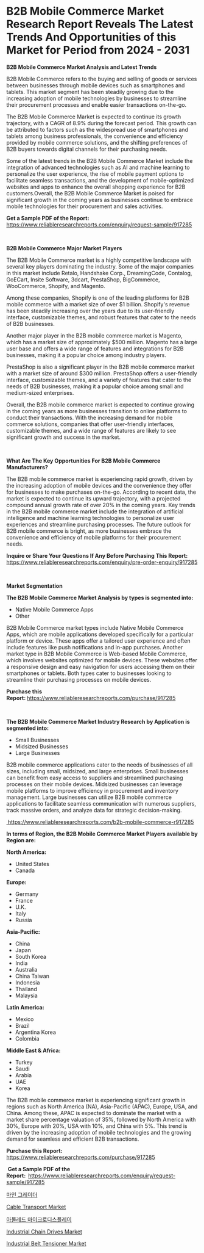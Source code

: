 <p><h1>B2B Mobile Commerce Market Research Report Reveals The Latest Trends And Opportunities of this Market for Period from 2024 - 2031</h1></p><p><strong>B2B Mobile Commerce Market Analysis and Latest Trends</strong></p>
<p><p>B2B Mobile Commerce refers to the buying and selling of goods or services between businesses through mobile devices such as smartphones and tablets. This market segment has been steadily growing due to the increasing adoption of mobile technologies by businesses to streamline their procurement processes and enable easier transactions on-the-go. </p><p>The B2B Mobile Commerce Market is expected to continue its growth trajectory, with a CAGR of 8.9% during the forecast period. This growth can be attributed to factors such as the widespread use of smartphones and tablets among business professionals, the convenience and efficiency provided by mobile commerce solutions, and the shifting preferences of B2B buyers towards digital channels for their purchasing needs. </p><p>Some of the latest trends in the B2B Mobile Commerce Market include the integration of advanced technologies such as AI and machine learning to personalize the user experience, the rise of mobile payment options to facilitate seamless transactions, and the development of mobile-optimized websites and apps to enhance the overall shopping experience for B2B customers.Overall, the B2B Mobile Commerce Market is poised for significant growth in the coming years as businesses continue to embrace mobile technologies for their procurement and sales activities.</p></p>
<p><strong>Get a Sample PDF of the Report:&nbsp;</strong> <a href="https://www.reliableresearchreports.com/enquiry/request-sample/917285">https://www.reliableresearchreports.com/enquiry/request-sample/917285</a></p>
<p>&nbsp;</p>
<p><strong>B2B Mobile Commerce Major Market Players</strong></p>
<p><p>The B2B Mobile Commerce market is a highly competitive landscape with several key players dominating the industry. Some of the major companies in this market include Retalo, Handshake Corp., DreamingCode, Contalog, GoECart, Insite Software, 3dcart, PrestaShop, BigCommerce, WooCommerce, Shopify, and Magento.</p><p>Among these companies, Shopify is one of the leading platforms for B2B mobile commerce with a market size of over $1 billion. Shopify's revenue has been steadily increasing over the years due to its user-friendly interface, customizable themes, and robust features that cater to the needs of B2B businesses.</p><p>Another major player in the B2B mobile commerce market is Magento, which has a market size of approximately $500 million. Magento has a large user base and offers a wide range of features and integrations for B2B businesses, making it a popular choice among industry players.</p><p>PrestaShop is also a significant player in the B2B mobile commerce market with a market size of around $300 million. PrestaShop offers a user-friendly interface, customizable themes, and a variety of features that cater to the needs of B2B businesses, making it a popular choice among small and medium-sized enterprises.</p><p>Overall, the B2B mobile commerce market is expected to continue growing in the coming years as more businesses transition to online platforms to conduct their transactions. With the increasing demand for mobile commerce solutions, companies that offer user-friendly interfaces, customizable themes, and a wide range of features are likely to see significant growth and success in the market.</p></p>
<p>&nbsp;</p>
<p><strong>What Are The Key Opportunities For B2B Mobile Commerce Manufacturers?</strong></p>
<p><p>The B2B mobile commerce market is experiencing rapid growth, driven by the increasing adoption of mobile devices and the convenience they offer for businesses to make purchases on-the-go. According to recent data, the market is expected to continue its upward trajectory, with a projected compound annual growth rate of over 20% in the coming years. Key trends in the B2B mobile commerce market include the integration of artificial intelligence and machine learning technologies to personalize user experiences and streamline purchasing processes. The future outlook for B2B mobile commerce is bright, as more businesses embrace the convenience and efficiency of mobile platforms for their procurement needs.</p></p>
<p><strong>Inquire or Share Your Questions If Any Before Purchasing This Report:</strong> <a href="https://www.reliableresearchreports.com/enquiry/pre-order-enquiry/917285">https://www.reliableresearchreports.com/enquiry/pre-order-enquiry/917285</a></p>
<p>&nbsp;</p>
<p><strong>Market Segmentation</strong></p>
<p><strong>The B2B Mobile Commerce Market Analysis by types is segmented into:</strong></p>
<p><ul><li>Native Mobile Commerce Apps</li><li>Other</li></ul></p>
<p><p>B2B Mobile Commerce market types include Native Mobile Commerce Apps, which are mobile applications developed specifically for a particular platform or device. These apps offer a tailored user experience and often include features like push notifications and in-app purchases. Another market type in B2B Mobile Commerce is Web-based Mobile Commerce, which involves websites optimized for mobile devices. These websites offer a responsive design and easy navigation for users accessing them on their smartphones or tablets. Both types cater to businesses looking to streamline their purchasing processes on mobile devices.</p></p>
<p><strong>Purchase this Report:&nbsp;</strong><a href="https://www.reliableresearchreports.com/purchase/917285">https://www.reliableresearchreports.com/purchase/917285</a></p>
<p>&nbsp;</p>
<p><strong>The B2B Mobile Commerce Market Industry Research by Application is segmented into:</strong></p>
<p><ul><li>Small Businesses</li><li>Midsized Businesses</li><li>Large Businesses</li></ul></p>
<p><p>B2B mobile commerce applications cater to the needs of businesses of all sizes, including small, midsized, and large enterprises. Small businesses can benefit from easy access to suppliers and streamlined purchasing processes on their mobile devices. Midsized businesses can leverage mobile platforms to improve efficiency in procurement and inventory management. Large businesses can utilize B2B mobile commerce applications to facilitate seamless communication with numerous suppliers, track massive orders, and analyze data for strategic decision-making.</p></p>
<p><a href="https://www.reliableresearchreports.com/b2b-mobile-commerce-r917285">&nbsp;https://www.reliableresearchreports.com/b2b-mobile-commerce-r917285</a></p>
<p><strong>In terms of Region, the B2B Mobile Commerce Market Players available by Region are:</strong></p>
<p>
    <p> <strong> North America: </strong>
        <ul>
            <li>United States</li>
            <li>Canada</li>
        </ul>
        </p> 
    <p> <strong> Europe: </strong>
        <ul>
            <li>Germany</li>
            <li>France</li>
            <li>U.K.</li>
            <li>Italy</li>
            <li>Russia</li>
        </ul>
        </p> 
    <p> <strong> Asia-Pacific: </strong>
        <ul>
            <li>China</li>
            <li>Japan</li>
            <li>South Korea</li>
            <li>India</li>
            <li>Australia</li>
            <li>China Taiwan</li>
            <li>Indonesia</li>
            <li>Thailand</li>
            <li>Malaysia</li>
        </ul>
        </p> 
    <p> <strong> Latin America: </strong>
        <ul>
            <li>Mexico</li>
            <li>Brazil</li>
            <li>Argentina Korea</li>
            <li>Colombia</li>
        </ul>
        </p> 
    <p> <strong> Middle East & Africa: </strong>
        <ul>
            <li>Turkey</li>
            <li>Saudi</li>
            <li>Arabia</li>
            <li>UAE</li>
            <li>Korea</li>
        </ul>
    </p>
    </p>
<p><p>The B2B mobile commerce market is experiencing significant growth in regions such as North America (NA), Asia-Pacific (APAC), Europe, USA, and China. Among these, APAC is expected to dominate the market with a market share percentage valuation of 35%, followed by North America with 30%, Europe with 20%, USA with 10%, and China with 5%. This trend is driven by the increasing adoption of mobile technologies and the growing demand for seamless and efficient B2B transactions.</p></p>
<p><strong>Purchase this Report: </strong><a href="https://www.reliableresearchreports.com/purchase/917285">https://www.reliableresearchreports.com/purchase/917285</a></p>
<p>&nbsp;<strong>Get a Sample PDF of the Report:&nbsp;&nbsp;</strong><a href="https://www.reliableresearchreports.com/enquiry/request-sample/917285">https://www.reliableresearchreports.com/enquiry/request-sample/917285</a></p>
<p><strong></strong></p>
<p><p><a href="https://github.com/RichardLueilwitz787/Market-Research-Report-List-1/blob/main/916846250351.md">마인 그레이더</a></p><p><a href="https://github.com/ruddyyedelwadw/Market-Research-Report-List-2/blob/main/cable-transport-market.md">Cable Transport Market</a></p><p><a href="https://github.com/fredrickeglers/Market-Research-Report-List-2/blob/main/750828250350.md">아몰레드 마이크로디스플레이</a></p><p><a href="https://www.linkedin.com/pulse/industrial-chain-drives-market-analysis-sze-forecasted-period-o9haf">Industrial Chain Drives Market</a></p><p><a href="https://www.linkedin.com/pulse/decoding-industrial-belt-tensioner-market-metrics-share-avaze?trackingId=w8orjj%2FmWQAnGFeh09b8Lw%3D%3D">Industrial Belt Tensioner Market</a></p></p>